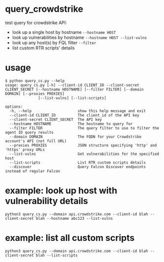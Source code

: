 # query_crowdstrike
test query for crowdstrike API:<br>
* look up a single host by hostname `--hostname HOST`
* look up vulnerabilities by hostname `--hostname HOST --list-vulns`
* look up any host(s) by FQL filter `--filter`
* list custom RTR scripts' details

# usage
```
$ python query_cs.py --help
usage: query_cs.py [-h] --client-id CLIENT_ID --client-secret CLIENT_SECRET [--hostname HOSTNAME] [--filter FILTER] [--domain DOMAIN] [--proxies PROXIES]
               [--list-vulns] [--list-scripts]

options:
  -h, --help                     show this help message and exit
  --client-id CLIENT_ID          The client_id of the API key
  --client-secret CLIENT_SECRET  The API key
  --hostname HOSTNAME            The hostname to query for
  --filter FILTER                The query filter to use to filter the agent ID query results
  --domain DOMAIN                The FQDN for your Crowdstrike account's API (not full URL)
  --proxies PROXIES              JSON structure specifying 'http' and 'https' proxy URLs
  --list-vulns                   Get vulnerabilities for the specified host
  --list-scripts                 List RTR custom scripts details
  --discover                     Query Falcon Discover endpoints instead of regular Falcon
```


# example: look up host with vulnerability details
`python3 query_cs.py --domain api.crowdstrike.com --client-id blah --client-secret blah --hostname abc123 --list-vulns`

# example: list all custom scripts
`python3 query_cs.py --domain api.crowdstrike.com --client-id blah --client-secret blah --list-scripts`

